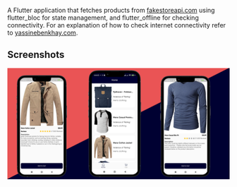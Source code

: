 
A Flutter application that fetches products from [fakestoreapi.com](https://fakestoreapi.com) using flutter_bloc for state management, and flutter_offline for checking connectivity.
For an explanation of how to check internet connectivity refer to [yassinebenkhay.com](https://yassinebenkhay.com).

## Screenshots

![App Screenshot](https://github.com/yassine-bennkhay/products_fetching_flutter_bloc/blob/main/screenshots/ecom.png?raw=true)
